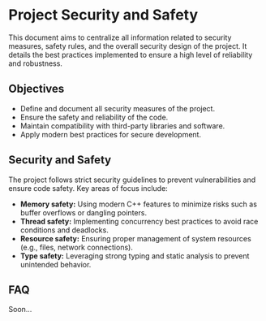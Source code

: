 # Project Security and Safety

This document aims to centralize all information related to security measures, safety rules, and the overall security design of the project. It details the best practices implemented to ensure a high level of reliability and robustness.

## Objectives

- Define and document all security measures of the project.  
- Ensure the safety and reliability of the code.  
- Maintain compatibility with third-party libraries and software.  
- Apply modern best practices for secure development.  

## Security and Safety

The project follows strict security guidelines to prevent vulnerabilities and ensure code safety. Key areas of focus include:  

- **Memory safety:** Using modern C++ features to minimize risks such as buffer overflows or dangling pointers.  
- **Thread safety:** Implementing concurrency best practices to avoid race conditions and deadlocks.  
- **Resource safety:** Ensuring proper management of system resources (e.g., files, network connections).  
- **Type safety:** Leveraging strong typing and static analysis to prevent unintended behavior.  

## FAQ

Soon...